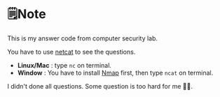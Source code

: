 # 🗒️Note

This is my answer code from computer security lab.

You have to use [netcat](https://en.wikipedia.org/wiki/Netcat) to see the questions.
- **Linux/Mac** : type `nc` on terminal.
- **Window** : You have to install [Nmap](https://nmap.org/download.html) first, then type `ncat` on terminal.

I didn't done all questions. Some question is too hard for me 🥲🥲.
